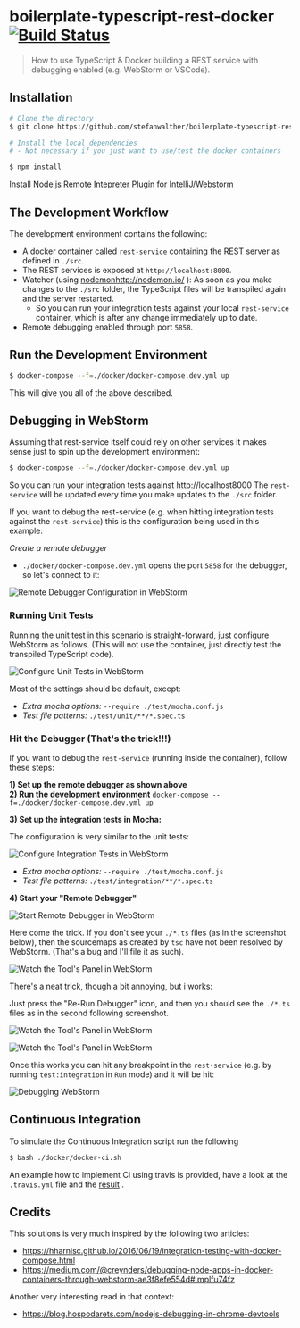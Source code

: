 # boilerplate-typescript-rest-docker [![Build Status](https://travis-ci.org/stefanwalther/boilerplate-typescript-rest-docker.svg?branch=master)](https://travis-ci.org/stefanwalther/boilerplate-typescript-rest-docker)

> How to use TypeScript & Docker building a REST service with debugging enabled (e.g. WebStorm or VSCode).



## Installation

```sh
# Clone the directory
$ git clone https://github.com/stefanwalther/boilerplate-typescript-rest-docker

# Install the local dependencies
# - Not necessary if you just want to use/test the docker containers

$ npm install
```

Install [Node.js Remote Intepreter Plugin](https://plugins.jetbrains.com/plugin/8116-node-js-remote-interpreter/) for IntelliJ/Webstorm

## The Development Workflow

The development environment contains the following:  

- A docker container called `rest-service` containing the REST server as defined in `./src`.  
- The REST services is exposed at `http://localhost:8000`.  
- Watcher (using [nodemon]()http://nodemon.io/ ): As soon as you make changes to the `./src` folder, the TypeScript files will be transpiled again and the server restarted.
  - So you can run your integration tests against your local `rest-service` container, which is after any change immediately up to date.
- Remote debugging enabled through port `5858`.  

## Run the Development Environment

```sh
$ docker-compose --f=./docker/docker-compose.dev.yml up
```

This will give you all of the above described.

## Debugging in WebStorm

Assuming that rest-service itself could rely on other services it makes sense just to spin up the development environment:

```sh
$ docker-compose --f=./docker/docker-compose.dev.yml up
```

So you can run your integration tests against http://localhost8000
The `rest-service` will be updated every time you make updates to the `./src` folder.

If you want to debug the rest-service (e.g. when hitting integration tests against the `rest-service`) this is the configuration being used in this example:

*Create a remote debugger* 

- `./docker/docker-compose.dev.yml` opens the port `5858` for the debugger, so let's connect to it:

![Remote Debugger Configuration in WebStorm](./docs/images/remote-debugger-configuraton.png)

### Running Unit Tests

Running the unit test in this scenario is straight-forward, just configure WebStorm as follows.
(This will not use the container, just directly test the transpiled TypeScript code).

![Configure Unit Tests in WebStorm](./docs/images/config-unit-tests.png)

Most of the settings should be default, except:

- *Extra mocha options:* `--require ./test/mocha.conf.js`
- *Test file patterns:* `./test/unit/**/*.spec.ts`

### Hit the Debugger (That's the trick!!!)

If you want to debug the `rest-service` (running inside the container), follow these steps:

**1) Set up the remote debugger as shown above**  
**2) Run the development environment** 
`docker-compose --f=./docker/docker-compose.dev.yml up`
  
**3) Set up the integration tests in Mocha:**  

The configuration is very similar to the unit tests:

![Configure Integration Tests in WebStorm](./docs/images/config-integration-tests.png)

- *Extra mocha options:* `--require ./test/mocha.conf.js`
- *Test file patterns:* `./test/integration/**/*.spec.ts`

**4) Start your "Remote Debugger"**

![Start Remote Debugger in WebStorm](./docs/images/start-remote-debugger.png)

Here come the trick. If you don't see your `./*.ts` files (as in the screenshot below), then the sourcemaps as created by `tsc` have not been resolved by WebStorm. (That's a bug and I'll file it as such).

![Watch the Tool's Panel in WebStorm](./docs/images/toolbar-watch-1.png)

There's a neat trick, though a bit annoying, but i works:

Just press the "Re-Run Debugger" icon, and then you should see the `./*.ts` files as in the second following screenshot.

![Watch the Tool's Panel  in WebStorm](./docs/images/toolbar-watch-2.png)


![Watch the Tool's Panel  in WebStorm](./docs/images/toolbar-watch-3.png)

Once this works you can hit any breakpoint in the `rest-service` (e.g. by running `test:integration` in `Run` mode) and it will be hit:


![Debugging WebStorm](./docs/images/debugging-in-webstorm.png)



## Continuous Integration

To simulate the Continuous Integration script run the following

```sh
$ bash ./docker/docker-ci.sh
```

An example how to implement CI using travis is provided, have a look at the `.travis.yml` file and the [result](https://travis-ci.org/stefanwalther/boilerplate-typescript-rest-docker/) .


## Credits

This solutions is very much inspired by the following two articles:

- https://hharnisc.github.io/2016/06/19/integration-testing-with-docker-compose.html
- https://medium.com/@creynders/debugging-node-apps-in-docker-containers-through-webstorm-ae3f8efe554d#.mplfu74fz

Another very interesting read in that context:

- https://blog.hospodarets.com/nodejs-debugging-in-chrome-devtools

